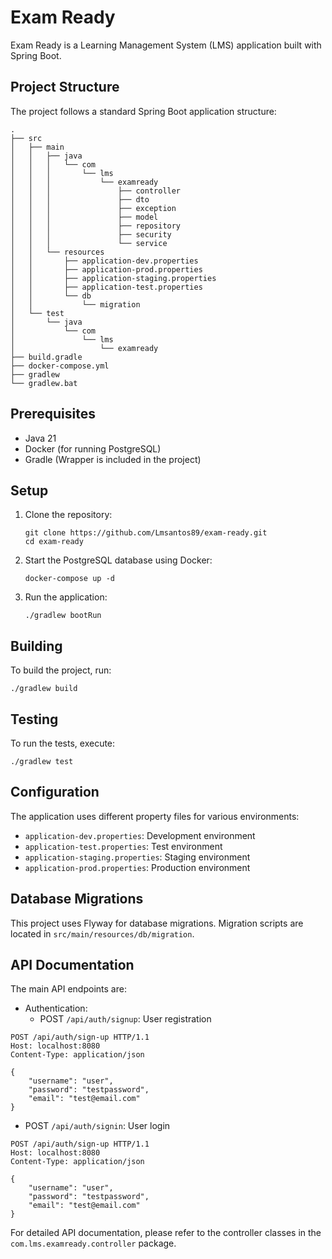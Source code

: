# Exam Ready

Exam Ready is a Learning Management System (LMS) application built with Spring Boot.

## Project Structure

The project follows a standard Spring Boot application structure:

```
.
├── src
│   ├── main
│   │   ├── java
│   │   │   └── com
│   │   │       └── lms
│   │   │           └── examready
│   │   │               ├── controller
│   │   │               ├── dto
│   │   │               ├── exception
│   │   │               ├── model
│   │   │               ├── repository
│   │   │               ├── security
│   │   │               └── service
│   │   └── resources
│   │       ├── application-dev.properties
│   │       ├── application-prod.properties
│   │       ├── application-staging.properties
│   │       ├── application-test.properties
│   │       └── db
│   │           └── migration
│   └── test
│       └── java
│           └── com
│               └── lms
│                   └── examready
├── build.gradle
├── docker-compose.yml
├── gradlew
└── gradlew.bat
```

## Prerequisites

- Java 21
- Docker (for running PostgreSQL)
- Gradle (Wrapper is included in the project)

## Setup

1. Clone the repository:
   ```
   git clone https://github.com/Lmsantos89/exam-ready.git
   cd exam-ready
   ```

2. Start the PostgreSQL database using Docker:
   ```
   docker-compose up -d
   ```

3. Run the application:
   ```
   ./gradlew bootRun
   ```

## Building

To build the project, run:

```
./gradlew build
```

## Testing

To run the tests, execute:

```
./gradlew test
```

## Configuration

The application uses different property files for various environments:

- `application-dev.properties`: Development environment
- `application-test.properties`: Test environment
- `application-staging.properties`: Staging environment
- `application-prod.properties`: Production environment


## Database Migrations

This project uses Flyway for database migrations. Migration scripts are located in `src/main/resources/db/migration`.

## API Documentation

The main API endpoints are:

- Authentication:
    - POST `/api/auth/signup`: User registration
```
POST /api/auth/sign-up HTTP/1.1
Host: localhost:8080
Content-Type: application/json

{
    "username": "user",
    "password": "testpassword",
    "email": "test@email.com"
}
```

  - POST `/api/auth/signin`: User login

```
POST /api/auth/sign-up HTTP/1.1
Host: localhost:8080
Content-Type: application/json

{
    "username": "user",
    "password": "testpassword",
    "email": "test@email.com"
}
```

For detailed API documentation, please refer to the controller classes in the `com.lms.examready.controller` package.
